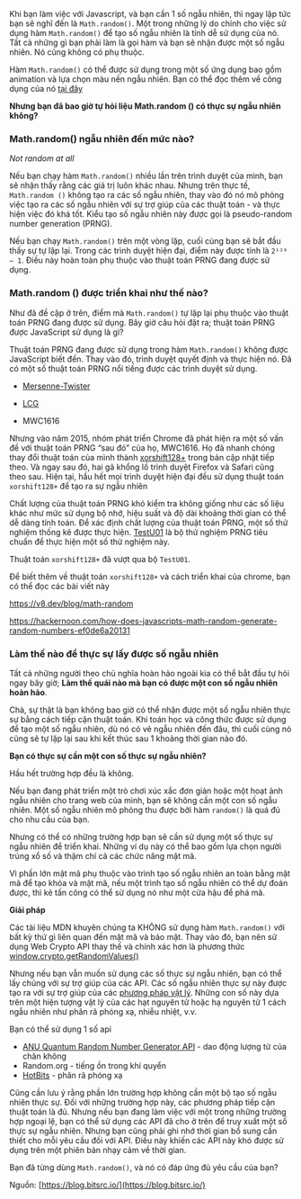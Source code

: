 Khi bạn làm việc với Javascript, và bạn cần 1 số ngẫu nhiên, thì ngay lập tức bạn sẽ nghĩ đến là `Math.random()`. Một trong những lý do chính cho việc sử dụng hàm `Math.random()` để tạo số ngẫu nhiên là tính dễ sử dụng của nó. Tất cả những gì bạn phải làm là gọi hàm và bạn sẽ nhận được một số ngẫu nhiên. Nó cũng không có phụ thuộc.

Hàm `Math.random()` có thể được sử dụng trong một số ứng dụng bao gồm animation và lựa chọn màu nền ngẫu nhiên. Bạn có thể đọc thêm về công dụng của nó [tại đây](https://css-tricks.com/lots-of-ways-to-use-math-random-in-javascript/)

**Nhưng bạn đã bao giờ tự hỏi liệu Math.random () có thực sự ngẫu nhiên không?**

### Math.random() ngẫu nhiên đến mức nào?

*Not random at all*

Nếu bạn chạy hàm `Math.random()` nhiều lần trên trình duyệt của mình, bạn sẽ nhận thấy rằng các giá trị luôn khác nhau. Nhưng trên thực tế, `Math.random ()` không tạo ra các số ngẫu nhiên, thay vào đó nó mô phỏng việc tạo ra các số ngẫu nhiên với sự trợ giúp của các thuật toán - và thực hiện việc đó khá tốt. Kiểu tạo số ngẫu nhiên này được gọi là pseudo-random number generation (PRNG).

Nếu bạn chạy `Math.random()` trên một vòng lặp, cuối cùng bạn sẽ bắt đầu thấy sự tự lặp lại. Trong các trình duyệt hiện đại, điểm này được tính là `2¹²⁸ — 1`. Điều này hoàn toàn phụ thuộc vào thuật toán PRNG đang được sử dụng.

### Math.random () được triển khai như thế nào?

Như đã đề cập ở trên, điểm mà `Math.random()` tự lặp lại phụ thuộc vào thuật toán PRNG đang được sử dụng. Bây giờ câu hỏi đặt ra; thuật toán PRNG được JavaScript sử dụng là gì?

Thuật toán PRNG đang được sử dụng trong hàm `Math.random()` không được JavaScript biết đến. Thay vào đó, trình duyệt quyết định và thực hiện nó. Đã có một số thuật toán PRNG nổi tiếng được các trình duyệt sử dụng.

* [Mersenne-Twister](https://en.wikipedia.org/wiki/Mersenne_Twister)

* [LCG](https://en.wikipedia.org/wiki/Linear_congruential_generator)

* MWC1616

Nhưng vào năm 2015, nhóm phát triển Chrome đã phát hiện ra một số vấn đề với thuật toán PRNG “sau đó” của họ, MWC1616. Họ đã nhanh chóng thay đổi thuật toán của mình thành [xorshift128+](http://vigna.di.unimi.it/ftp/papers/xorshiftplus.pdf) trong bản cập nhật tiếp theo. Và ngay sau đó, hai gã khổng lồ trình duyệt Firefox và Safari cũng theo sau. Hiện tại, hầu hết mọi trình duyệt hiện đại đều sử dụng thuật toán `xorshift128+` để tạo ra sự ngẫu nhiên

Chất lượng của thuật toán PRNG khó kiểm tra không giống như các số liệu khác như mức sử dụng bộ nhớ, hiệu suất và độ dài khoảng thời gian có thể dễ dàng tính toán. Để xác định chất lượng của thuật toán PRNG, một số thử nghiệm thống kê được thực hiện. [TestU01](http://simul.iro.umontreal.ca/testu01/tu01.html) là bộ thử nghiệm PRNG tiêu chuẩn để thực hiện một số thử nghiệm này.

Thuật toán `xorshift128+` đã vượt qua bộ `TestU01`.

Để biết thêm về thuật toán `xorshift128+` và cách triển khai của chrome, bạn có thể đọc các bài viết này

https://v8.dev/blog/math-random

https://hackernoon.com/how-does-javascripts-math-random-generate-random-numbers-ef0de6a20131


### Làm thế nào để thực sự lấy được số ngẫu nhiên

Tất cả những người theo chủ nghĩa hoàn hảo ngoài kia có thể bắt đầu tự hỏi ngay bây giờ; **Làm thế quái nào mà bạn có được một con số ngẫu nhiên hoàn hảo**.

Chà, sự thật là bạn không bao giờ có thể nhận được một số ngẫu nhiên thực sự bằng cách tiếp cận thuật toán. Khi toán học và công thức được sử dụng để tạo một số ngẫu nhiên, dù nó có vẻ ngẫu nhiên đến đâu, thì cuối cùng nó cũng sẽ tự lặp lại sau khi kết thúc sau 1 khoảng thời gian nào đó.

**Bạn có thực sự cần một con số thực sự ngẫu nhiên?**

Hầu hết trường hợp đều là không.

Nếu bạn đang phát triển một trò chơi xúc xắc đơn giản hoặc một hoạt ảnh ngẫu nhiên cho trang web của mình, bạn sẽ không cần một con số ngẫu nhiên. Một số ngẫu nhiên mô phỏng thu được bởi hàm `random()` là quá đủ cho nhu cầu của bạn.

Nhưng có thể có những trường hợp bạn sẽ cần sử dụng một số thực sự ngẫu nhiên để triển khai. Những ví dụ này có thể bao gồm lựa chọn người trúng xổ số và thậm chí cả các chức năng mật mã.

Vì phần lớn mật mã phụ thuộc vào trình tạo số ngẫu nhiên an toàn bằng mật mã để tạo khóa và mật mã, nếu một trình tạo số ngẫu nhiên có thể dự đoán được, thì kẻ tấn công có thể sử dụng nó như một cửa hậu để phá mã.

**Giải pháp**

Các tài liệu MDN khuyên chúng ta KHÔNG sử dụng hàm `Math.random()` với bất kỳ thứ gì liên quan đến mật mã và bảo mật. Thay vào đó, bạn nên sử dụng Web Crypto API thay thế và chính xác hơn là phương thức [window.crypto.getRandomValues()](https://developer.mozilla.org/en-US/docs/Web/API/Crypto/getRandomValues)

Nhưng nếu bạn vẫn muốn sử dụng các số thực sự ngẫu nhiên, bạn có thể lấy chúng với sự trợ giúp của các API. Các số ngẫu nhiên thực sự này được tạo ra với sự trợ giúp của các [phương pháp vật lý](https://en.wikipedia.org/wiki/Random_number_generation#Physical_methods). Những con số này dựa trên một hiện tượng vật lý của các hạt nguyên tử hoặc hạ nguyên tử 1 cách ngẫu nhiên như phân rã phóng xạ, nhiễu nhiệt, v.v.

Bạn có thể sử dụng 1 số api

*  [ANU Quantum Random Number Generator API](https://www.programmableweb.com/api/anu-quantum-random-number-generator) - dao động lượng tử của chân không
*  Random.org - tiếng ồn trong khí quyển
*  [HotBits](http://www.fourmilab.ch/hotbits/) - phân rã phóng xạ

Cũng cần lưu ý rằng phần lớn trường hợp không cần một bộ tạo số ngẫu nhiên thực sự. Đối với những trường hợp này, các phương pháp tiếp cận thuật toán là đủ. Nhưng nếu bạn đang làm việc với một trong những trường hợp ngoại lệ, bạn có thể sử dụng các API đã cho ở trên để truy xuất một số thực sự ngẫu nhiên. Nhưng bạn cũng phải ghi nhớ thời gian bổ sung cần thiết cho mỗi yêu cầu đối với API. Điều này khiến các API này khó được sử dụng trên một phiên bản nhạy cảm về thời gian.

Bạn đã từng dùng `Math.random()`, và nó có đáp ứng đủ yêu cầu của bạn?

Nguồn: [https://blog.bitsrc.io/](https://blog.bitsrc.io/)